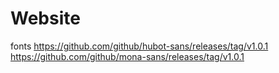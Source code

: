 # Website

fonts
https://github.com/github/hubot-sans/releases/tag/v1.0.1
https://github.com/github/mona-sans/releases/tag/v1.0.1
